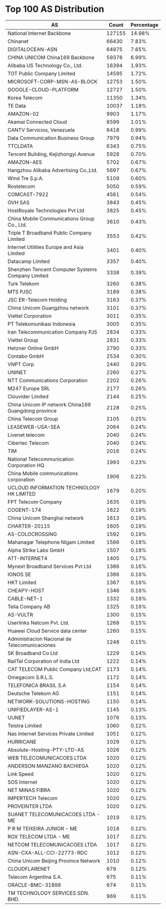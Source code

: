 # Top 100 AS Distribution
| AS | Count | Percentage |
|----|----|----|
| National Internet Backbone | 127155 | 14.98% |
| Chinanet | 66430 | 7.83% |
| DIGITALOCEAN-ASN | 64975 | 7.65% |
| CHINA UNICOM China169 Backbone | 59378 | 6.99% |
| Alibaba US Technology Co., Ltd. | 16394 | 1.93% |
| TOT Public Company Limited | 14595 | 1.72% |
| MICROSOFT-CORP-MSN-AS-BLOCK | 12753 | 1.50% |
| GOOGLE-CLOUD-PLATFORM | 12727 | 1.50% |
| Korea Telecom | 11350 | 1.34% |
| TE Data | 10037 | 1.18% |
| AMAZON-02 | 9903 | 1.17% |
| Akamai Connected Cloud | 8599 | 1.01% |
| CANTV Servicios, Venezuela | 8418 | 0.99% |
| Data Communication Business Group | 7979 | 0.94% |
| TTCLDATA | 6343 | 0.75% |
| Tencent Building, Kejizhongyi Avenue | 5928 | 0.70% |
| AMAZON-AES | 5702 | 0.67% |
| Hangzhou Alibaba Advertising Co.,Ltd. | 5697 | 0.67% |
| Wind Tre S.p.A. | 5109 | 0.60% |
| Rostelecom | 5050 | 0.59% |
| COMCAST-7922 | 4561 | 0.54% |
| OVH SAS | 3843 | 0.45% |
| HostRoyale Technologies Pvt Ltd | 3825 | 0.45% |
| China Mobile Communications Group Co., Ltd. | 3610 | 0.43% |
| Triple T Broadband Public Company Limited | 3553 | 0.42% |
| Internet Utilities Europe and Asia Limited | 3401 | 0.40% |
| Datacamp Limited | 3357 | 0.40% |
| Shenzhen Tencent Computer Systems Company Limited | 3338 | 0.39% |
| Turk Telekom | 3260 | 0.38% |
| MTS PJSC | 3189 | 0.38% |
| JSC ER-Telecom Holding | 3163 | 0.37% |
| China Unicom Guangzhou network | 3101 | 0.37% |
| Viettel Corporation | 3011 | 0.35% |
| PT Telekomunikasi Indonesia | 3005 | 0.35% |
| Iran Telecommunication Company PJS | 2834 | 0.33% |
| Viettel Group | 2831 | 0.33% |
| Hetzner Online GmbH | 2790 | 0.33% |
| Contabo GmbH | 2534 | 0.30% |
| VNPT Corp | 2440 | 0.29% |
| UNINET | 2260 | 0.27% |
| NTT Communications Corporation | 2202 | 0.26% |
| M247 Europe SRL | 2177 | 0.26% |
| Clouvider Limited | 2144 | 0.25% |
| China Unicom IP network China169 Guangdong province | 2128 | 0.25% |
| China Telecom Group | 2105 | 0.25% |
| LEASEWEB-USA-SEA | 2064 | 0.24% |
| Livenet telecom | 2040 | 0.24% |
| Cibertec Telecom | 2040 | 0.24% |
| TIM | 2016 | 0.24% |
| National Telecommunication Corporation HQ | 1993 | 0.23% |
| China Mobile communications corporation | 1906 | 0.22% |
| UCLOUD INFORMATION TECHNOLOGY HK LIMITED | 1679 | 0.20% |
| FPT Telecom Company | 1635 | 0.19% |
| COGENT-174 | 1622 | 0.19% |
| China Unicom Shanghai network | 1613 | 0.19% |
| CHARTER-20115 | 1605 | 0.19% |
| AS-COLOCROSSING | 1592 | 0.19% |
| Mahanagar Telephone Nigam Limited | 1566 | 0.18% |
| Alpha Strike Labs GmbH | 1507 | 0.18% |
| ATT-INTERNET4 | 1405 | 0.17% |
| Mynext Broadband Services Pvt Ltd | 1386 | 0.16% |
| IONOS SE | 1386 | 0.16% |
| HKT Limited | 1367 | 0.16% |
| CHEAPY-HOST | 1346 | 0.16% |
| CABLE-NET-1 | 1332 | 0.16% |
| Telia Company AB | 1325 | 0.16% |
| AS-VULTR | 1300 | 0.15% |
| Userlinks Netcom Pvt. Ltd. | 1268 | 0.15% |
| Huawei Cloud Service data center | 1260 | 0.15% |
| Administracion Nacional de Telecomunicaciones | 1248 | 0.15% |
| SK Broadband Co Ltd | 1229 | 0.14% |
| RailTel Corporation of India Ltd | 1222 | 0.14% |
| CAT TELECOM Public Company Ltd,CAT | 1173 | 0.14% |
| Omegacom S.R.L.S. | 1172 | 0.14% |
| TELEFONICA BRASIL S.A | 1154 | 0.14% |
| Deutsche Telekom AG | 1151 | 0.14% |
| NETWORK-SOLUTIONS-HOSTING | 1150 | 0.14% |
| UNIFIEDLAYER-AS-1 | 1145 | 0.13% |
| UUNET | 1076 | 0.13% |
| Telstra Limited | 1060 | 0.12% |
| Nas Internet Services Private Limited | 1051 | 0.12% |
| HURRICANE | 1029 | 0.12% |
| Absolute-Hosting-PTY-LTD-AS | 1026 | 0.12% |
| WEB TELECOMUNICACOES LTDA | 1020 | 0.12% |
| ANDERSON MANZANO BACHIEGA | 1020 | 0.12% |
| Link Speed | 1020 | 0.12% |
| SOS Internet | 1020 | 0.12% |
| NET MINAS FIBRA | 1020 | 0.12% |
| IMPERTECH Telecom | 1020 | 0.12% |
| PROVEINTER LTDA | 1020 | 0.12% |
| SUANET TELECOMUNICACOES LTDA - ME | 1019 | 0.12% |
| P R M TEIXEIRA JUNIOR - ME | 1018 | 0.12% |
| ROX TELECOM LTDA - ME | 1017 | 0.12% |
| NETCOM TELECOMUNICACOES LTDA | 1017 | 0.12% |
| ASN-CXA-ALL-CCI-22773-RDC | 1012 | 0.12% |
| China Unicom Beijing Province Network | 1010 | 0.12% |
| CLOUDFLARENET | 979 | 0.12% |
| Telecom Argentina S.A. | 975 | 0.11% |
| ORACLE-BMC-31898 | 974 | 0.11% |
| TM TECHNOLOGY SERVICES SDN. BHD. | 969 | 0.11% |
